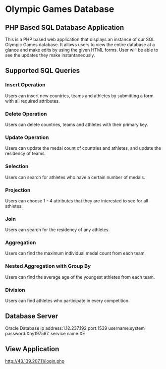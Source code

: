 # Olympic Games Database

## PHP Based SQL Database Application

This is a PHP based web application that displays an instance of our SQL Olympic Games database. It allows users to view the entire database at a glance and make edits by using the given HTML forms. User will be able to see the updates they make instantaneously. 

## Supported SQL Queries

### Insert Operation

Users can insert new countries, teams and athletes by submitting a form with all required attributes. 

### Delete Operation

Users can delete countries, teams and athletes with their primary key. 

### Update Operation

Users can update the medal count of countries and athletes, and update the residency of teams. 

### Selection

Users can search for athletes who have a certain number of medals. 

### Projection

Users can choose 1 - 4 attributes that they are interested to see for all athletes.

### Join

Users can search for the residency of any athletes. 

### Aggregation

Users can find the maximum individual medal count from each team. 

### Nested Aggregation with Group By

Users can find the average age of the youngest athletes from each team. 

### Division

Users can find athletes who participate in every competition. 

## Database Server
Oracle Database
ip address:1.12.237.192
port:1539
username:system
password:Xhy197597.
service name:XE

## View Application
http://43.139.207.11/login.php


